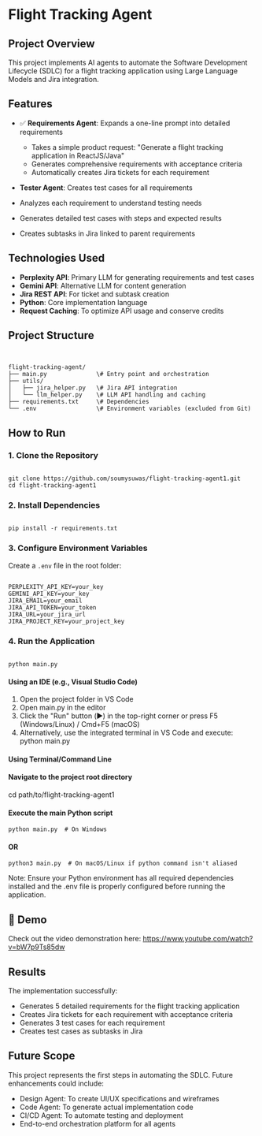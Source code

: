 # Flight Tracking Agent

##  Project Overview
This project implements AI agents to automate the Software Development Lifecycle (SDLC) for a flight tracking application using Large Language Models and Jira integration.

##  Features
- ✅ **Requirements Agent**: Expands a one-line prompt into detailed requirements
  - Takes a simple product request: "Generate a flight tracking application in ReactJS/Java"
  - Generates comprehensive requirements with acceptance criteria
  - Automatically creates Jira tickets for each requirement
  
-  **Tester Agent**: Creates test cases for all requirements
  - Analyzes each requirement to understand testing needs
  - Generates detailed test cases with steps and expected results
  - Creates subtasks in Jira linked to parent requirements

##  Technologies Used
- **Perplexity API**: Primary LLM for generating requirements and test cases
- **Gemini API**: Alternative LLM for content generation
- **Jira REST API**: For ticket and subtask creation
- **Python**: Core implementation language
- **Request Caching**: To optimize API usage and conserve credits

##  Project Structure
```


flight-tracking-agent/
├── main.py              \# Entry point and orchestration
├── utils/
│   ├── jira_helper.py   \# Jira API integration
│   └── llm_helper.py    \# LLM API handling and caching
├── requirements.txt     \# Dependencies
└── .env                 \# Environment variables (excluded from Git)

```

##  How to Run

### 1. Clone the Repository
```

git clone https://github.com/soumysuwas/flight-tracking-agent1.git
cd flight-tracking-agent1

```

### 2. Install Dependencies
```

pip install -r requirements.txt

```

### 3. Configure Environment Variables
Create a `.env` file in the root folder:
```

PERPLEXITY_API_KEY=your_key
GEMINI_API_KEY=your_key
JIRA_EMAIL=your_email
JIRA_API_TOKEN=your_token
JIRA_URL=your_jira_url
JIRA_PROJECT_KEY=your_project_key

```

### 4. Run the Application
```

python main.py

```
#### Using an IDE (e.g., Visual Studio Code)
1. Open the project folder in VS Code
2. Open main.py in the editor
3. Click the "Run" button (▶️) in the top-right corner
   or press F5 (Windows/Linux) / Cmd+F5 (macOS)
4. Alternatively, use the integrated terminal in VS Code 
   and execute: python main.py

#### Using Terminal/Command Line

#### Navigate to the project root directory
cd path/to/flight-tracking-agent1

#### Execute the main Python script
```
python main.py  # On Windows
```
#### OR
```
python3 main.py  # On macOS/Linux if python command isn't aliased
```
Note: Ensure your Python environment has all required dependencies installed and the .env file is properly configured before running the application.

## 🎥 Demo
Check out the video demonstration here: https://www.youtube.com/watch?v=bW7p9Ts85dw

##  Results
The implementation successfully:
- Generates 5 detailed requirements for the flight tracking application
- Creates Jira tickets for each requirement with acceptance criteria
- Generates 3 test cases for each requirement
- Creates test cases as subtasks in Jira

##  Future Scope
This project represents the first steps in automating the SDLC. Future enhancements could include:
- Design Agent: To create UI/UX specifications and wireframes
- Code Agent: To generate actual implementation code
- CI/CD Agent: To automate testing and deployment
- End-to-end orchestration platform for all agents

```
